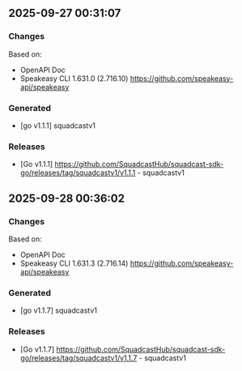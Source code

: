 

## 2025-09-27 00:31:07
### Changes
Based on:
- OpenAPI Doc  
- Speakeasy CLI 1.631.0 (2.716.10) https://github.com/speakeasy-api/speakeasy
### Generated
- [go v1.1.1] squadcastv1
### Releases
- [Go v1.1.1] https://github.com/SquadcastHub/squadcast-sdk-go/releases/tag/squadcastv1/v1.1.1 - squadcastv1

## 2025-09-28 00:36:02
### Changes
Based on:
- OpenAPI Doc  
- Speakeasy CLI 1.631.3 (2.716.14) https://github.com/speakeasy-api/speakeasy
### Generated
- [go v1.1.7] squadcastv1
### Releases
- [Go v1.1.7] https://github.com/SquadcastHub/squadcast-sdk-go/releases/tag/squadcastv1/v1.1.7 - squadcastv1